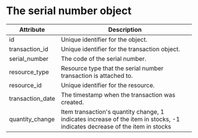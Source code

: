 # The serial number object

| Attribute        | Description                                                                                                                 |
| ---------------- | --------------------------------------------------------------------------------------------------------------------------- |
| id               | Unique identifier for the object.                                                                                           |
| transaction_id   | Unique identifier for the transaction object.                                                                               |
| serial_number    | The code of the serial number.                                                                                              |
| resource_type    | Resource type that the serial number transaction is attached to.                                                            |
| resource_id      | Unique identifier for the resource.                                                                                         |
| transaction_date | The timestamp when the transaction was created.                                                                             |
| quantity_change  | Item transaction's quantity change, 1 indicates increase of the item in stocks, -1 indicates decrease of the item in stocks |

